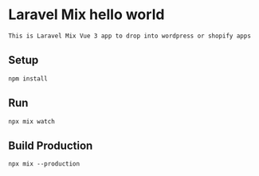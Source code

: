 # Laravel Mix hello world
`This is Laravel Mix Vue 3 app to drop into wordpress or shopify apps`
## Setup
`npm install`

## Run
`npx mix watch`

## Build Production
`npx mix --production`

